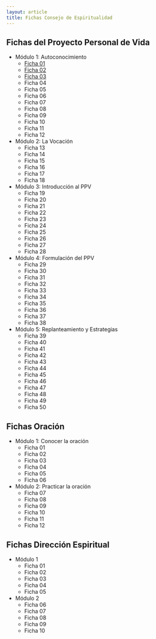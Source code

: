 ```yaml
---
layout: article
title: Fichas Consejo de Espiritualidad
---
```

## Fichas del Proyecto Personal de Vida
- Módulo 1: Autoconocimiento
    - [Ficha 01](https://a-c-c-guadalupe-ortiz-de-landazuri.github.io/Recursos/Fichas/PPV/Ficha01.pdf  "Ficha 01")
    - [Ficha 02](https://a-c-c-guadalupe-ortiz-de-landazuri.github.io/Recursos/Fichas/PPV/Ficha02.pdf  "Ficha 02")
    - [Ficha 03](https://a-c-c-guadalupe-ortiz-de-landazuri.github.io/Recursos/Fichas/PPV/Ficha03.pdf  "Ficha 03")
    - Ficha 04
    - Ficha 05 
    - Ficha 06
    - Ficha 07
    - Ficha 08
    - Ficha 09
    - Ficha 10
    - Ficha 11
    - Ficha 12
 - Módulo 2: La Vocación
    - Ficha 13
    - Ficha 14
    - Ficha 15
    - Ficha 16
    - Ficha 17 
    - Ficha 18
 - Módulo 3: Introducción al PPV
    - Ficha 19
    - Ficha 20
    - Ficha 21
    - Ficha 22
    - Ficha 23
    - Ficha 24
    - Ficha 25
    - Ficha 26
    - Ficha 27
    - Ficha 28
 - Módulo 4: Formulación del PPV
    - Ficha 29
    - Ficha 30
    - Ficha 31
    - Ficha 32
    - Ficha 33
    - Ficha 34
    - Ficha 35
    - Ficha 36
    - Ficha 37
    - Ficha 38
 - Módulo 5: Replanteamiento y Estrategias
    - Ficha 39
    - Ficha 40
    - Ficha 41
    - Ficha 42
    - Ficha 43
    - Ficha 44
    - Ficha 45
    - Ficha 46
    - Ficha 47
    - Ficha 48
    - Ficha 49
    - Ficha 50

## Fichas Oración

- Módulo 1: Conocer la oración
    - Ficha 01
    - Ficha 02
    - Ficha 03
    - Ficha 04
    - Ficha 05 
    - Ficha 06
- Módulo 2: Practicar la oración
    - Ficha 07
    - Ficha 08
    - Ficha 09
    - Ficha 10
    - Ficha 11
    - Ficha 12
 
## Fichas Dirección Espiritual
- Módulo 1
    - Ficha 01
    - Ficha 02
    - Ficha 03
    - Ficha 04
    - Ficha 05 
- Módulo 2 
    - Ficha 06
    - Ficha 07
    - Ficha 08
    - Ficha 09
    - Ficha 10
